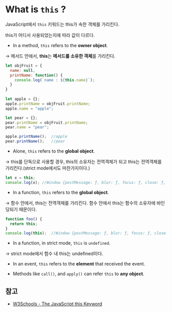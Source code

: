 # What is `this` ?

JavaScript에서 `this` 키워드는 this가 속한 객체를 가리킨다.

this가 어디서 사용되었는지에 따라 값이 다르다.

- In a method, `this` refers to the **owner object**.

→ 메서드 안에서, **this**는 **메서드를 소유한 객체**를 가리킨다.
```js
let objFruit = {
  name: null,
  printName: function() {
    console.log(`name : ${this.name}`);
  }
}
    
let apple = {};
apple.printName = objFruit.printName;
apple.name = "apple";

let pear = {};
pear.printName = objFruit.printName;
pear.name = "pear";

apple.printName();  //apple
pear.printName();   //pear
```
- Alone, `this` refers to the **global object**.

→ this를 단독으로 사용할 경우, this의 소유자는 전역객체가 되고 this는 전역객체를 가리킨다.(strict mode에서도 마찬가지이다.)
```js
let x = this;
console.log(x); //Window {postMessage: ƒ, blur: ƒ, focus: ƒ, close: ƒ, parent: Window, …}
```
- In a function, `this` refers to the **global object**.

→ 함수 안에서, this는 전역객체를 가리킨다. 함수 안에서 this는 함수의 소유자에 바인딩되기 때문이다.
```js
function foo() {
  return this;
}
console.log(this);  //Window {postMessage: ƒ, blur: ƒ, focus: ƒ, close: ƒ, parent: Window, …}
```
- In a function, in strict mode, `this` is `undefined`.

→ strict mode에서 함수 내 this는 undefined이다.

- In an event, `this` refers to the **element** that received the event.

- Methods like `call()`, and `apply()` can refer `this` to **any object**.

## 참고

- [W3Schools - The JavaScript this Keyword](https://www.w3schools.com/js/js_this.asp)